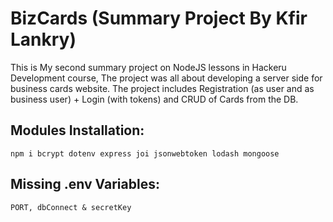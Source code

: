 # BizCards (Summary Project By Kfir Lankry)

This is My second summary project on NodeJS lessons in Hackeru Development course, The project was all about developing a server side for business cards website.
The project includes Registration (as user and as business user) + Login (with tokens) and CRUD of Cards from the DB.

## Modules Installation:

```
npm i bcrypt dotenv express joi jsonwebtoken lodash mongoose
```

## Missing .env Variables:

```
PORT, dbConnect & secretKey
```
